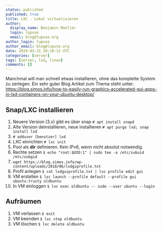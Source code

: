```yaml
---
status: published
published: true
title: LXC - Lokal virtualisieren
author:
  display_name: Benjamin Moeller
  login: lupuse
  email: blog@lupuse.org
author_login: lupuse
author_email: blog@lupuse.org
date: 2019-03-31 20:10:13 UTC
categories: [server]
tags: [server, lxd, linux]
comments: []
---
```


Manchmal will man schnell etwas installieren, ohne das komplette System zu zerlegen.
Ein sehr guter Blog Artikel zum Thema steht unter: https://blog.simos.info/how-to-easily-run-graphics-accelerated-gui-apps-in-lxd-containers-on-your-ubuntu-desktop/

## Snap/LXC installieren
1. Neuere Version (3.x) gibt es über snap `# apt install snapd`
1. Alte Version deinstallieren, neue installieren `# apt purge lxd; snap install lxd`
1. `# adduser [benutzer] lxd`
1. LXC einrichten `# lxc init`
1. Pool als **dir** definieren. Kein IPv6, wenn nicht absolut notwendig.
1. Rechte setzen `$ echo "root:$UID:1" | sudo tee -a /etc/subuid /etc/subgid`
1. `wget https://blog.simos.info/wp-content/uploads/2018/06/lxdgiprofile.txt`
1. Profil anlegen `$ cat lxdguiprofile.txt | lxc profile edit gui`
1. VM erstellen `$ lxc launch --profile default --profile gui ubuntu:trusty oldbuntu`
1. In VM einloggen `$ lxc exec oldbuntu -- sudo --user ubuntu --login`


## Aufräumen
1. VM verlassen `$ exit`
1. VM beenden `$ lxc stop oldbuntu`
1. VM löschen `$ lxc delete oldbuntu`

